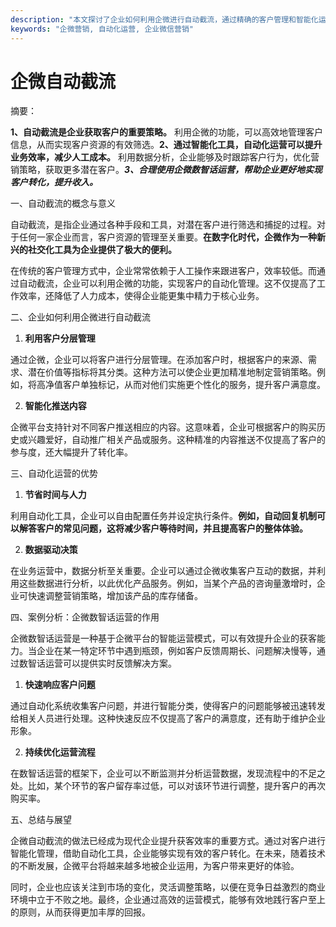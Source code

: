 ```yaml
---
description: "本文探讨了企业如何利用企微进行自动截流，通过精确的客户管理和智能化运营，提高获客效率。"
keywords: "企微营销, 自动化运营, 企业微信营销"
---
```

# 企微自动截流

摘要：

**1、自动截流是企业获取客户的重要策略。** 利用企微的功能，可以高效地管理客户信息，从而实现客户资源的有效筛选。**2、通过智能化工具，自动化运营可以提升业务效率，减少人工成本。** 利用数据分析，企业能够及时跟踪客户行为，优化营销策略，获取更多潜在客户。***3、合理使用企微数智话运营，帮助企业更好地实现客户转化，提升收入。***

一、自动截流的概念与意义

自动截流，是指企业通过各种手段和工具，对潜在客户进行筛选和捕捉的过程。对于任何一家企业而言，客户资源的管理至关重要。**在数字化时代，企微作为一种新兴的社交化工具为企业提供了极大的便利。**

在传统的客户管理方式中，企业常常依赖于人工操作来跟进客户，效率较低。而通过自动截流，企业可以利用企微的功能，实现客户的自动化管理。这不仅提高了工作效率，还降低了人力成本，使得企业能更集中精力于核心业务。

二、企业如何利用企微进行自动截流

1. **利用客户分层管理**

通过企微，企业可以将客户进行分层管理。在添加客户时，根据客户的来源、需求、潜在价值等指标将其分类。这种方法可以使企业更加精准地制定营销策略。例如，将高净值客户单独标记，从而对他们实施更个性化的服务，提升客户满意度。

2. **智能化推送内容**

企微平台支持针对不同客户推送相应的内容。这意味着，企业可根据客户的购买历史或兴趣爱好，自动推广相关产品或服务。这种精准的内容推送不仅提高了客户的参与度，还大幅提升了转化率。

三、自动化运营的优势

1. **节省时间与人力**

利用自动化工具，企业可以自由配置任务并设定执行条件。**例如，自动回复机制可以解答客户的常见问题，这将减少客户等待时间，并且提高客户的整体体验。**

2. **数据驱动决策**

在业务运营中，数据分析至关重要。企业可以通过企微收集客户互动的数据，并利用这些数据进行分析，以此优化产品服务。例如，当某个产品的咨询量激增时，企业可快速调整营销策略，增加该产品的库存储备。

四、案例分析：企微数智话运营的作用

企微数智话运营是一种基于企微平台的智能运营模式，可以有效提升企业的获客能力。当企业在某一特定环节中遇到瓶颈，例如客户反馈周期长、问题解决慢等，通过数智话运营可以提供实时反馈解决方案。

1. **快速响应客户问题**

通过自动化系统收集客户问题，并进行智能分类，使得客户的问题能够被迅速转发给相关人员进行处理。这种快速反应不仅提高了客户的满意度，还有助于维护企业形象。

2. **持续优化运营流程**

在数智话运营的框架下，企业可以不断监测并分析运营数据，发现流程中的不足之处。比如，某个环节的客户留存率过低，可以对该环节进行调整，提升客户的再次购买率。

五、总结与展望

企微自动截流的做法已经成为现代企业提升获客效率的重要方式。通过对客户进行智能化管理，借助自动化工具，企业能够实现有效的客户转化。在未来，随着技术的不断发展，企微平台将越来越多地被企业运用，为客户带来更好的体验。

同时，企业也应该关注到市场的变化，灵活调整策略，以便在竞争日益激烈的商业环境中立于不败之地。最终，企业通过高效的运营模式，能够有效地践行客户至上的原则，从而获得更加丰厚的回报。
